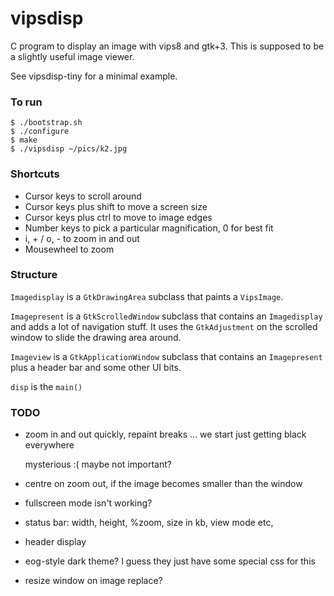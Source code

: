 # vipsdisp

C program to display an image with vips8 and gtk+3. This is supposed to be
a slightly useful image viewer. 

See vipsdisp-tiny for a minimal example.

### To run

```
$ ./bootstrap.sh
$ ./configure 
$ make
$ ./vipsdisp ~/pics/k2.jpg
```

### Shortcuts

* Cursor keys to scroll around
* Cursor keys plus shift to move a screen size
* Cursor keys plus ctrl to move to image edges
* Number keys to pick a particular magnification, 0 for best fit
* i, + / o, - to zoom in and out
* Mousewheel to zoom

### Structure

`Imagedisplay` is a `GtkDrawingArea` subclass that paints a `VipsImage`.

`Imagepresent` is a `GtkScrolledWindow` subclass that contains an
`Imagedisplay` and adds a lot of navigation stuff. It uses the `GtkAdjustment`
on the scrolled window to slide the drawing area around.

`Imageview` is a `GtkApplicationWindow` subclass that contains an
`Imagepresent` plus a header bar and some other UI bits.

`disp` is the `main()`

### TODO

- zoom in and out quickly, repaint breaks ... we start just getting black
  everywhere 

  mysterious :( maybe not important?

- centre on zoom out, if the image becomes smaller than the window

- fullscreen mode isn't working?

- status bar: width, height, %zoom, size in kb, view mode etc, 

- header display

- eog-style dark theme? I guess they just have some special css for this

- resize window on image replace?


